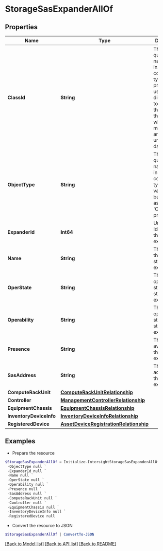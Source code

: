 # StorageSasExpanderAllOf
## Properties

Name | Type | Description | Notes
------------ | ------------- | ------------- | -------------
**ClassId** | **String** | The fully-qualified name of the instantiated, concrete type. This property is used as a discriminator to identify the type of the payload when marshaling and unmarshaling data. | [default to "storage.SasExpander"]
**ObjectType** | **String** | The fully-qualified name of the instantiated, concrete type. The value should be the same as the &#39;ClassId&#39; property. | [default to "storage.SasExpander"]
**ExpanderId** | **Int64** | Unique Identifier of the storage expander. | [optional] [readonly] 
**Name** | **String** | The name  of the installed storage expander. | [optional] 
**OperState** | **String** | The operational state of the storage expander. | [optional] [readonly] 
**Operability** | **String** | The operability status of the storage expander. | [optional] [readonly] 
**Presence** | **String** | The availability of the storage expander. | [optional] [readonly] 
**SasAddress** | **String** | The SAS address of the SAS expander. | [optional] [readonly] 
**ComputeRackUnit** | [**ComputeRackUnitRelationship**](ComputeRackUnitRelationship.md) |  | [optional] 
**Controller** | [**ManagementControllerRelationship**](ManagementControllerRelationship.md) |  | [optional] 
**EquipmentChassis** | [**EquipmentChassisRelationship**](EquipmentChassisRelationship.md) |  | [optional] 
**InventoryDeviceInfo** | [**InventoryDeviceInfoRelationship**](InventoryDeviceInfoRelationship.md) |  | [optional] 
**RegisteredDevice** | [**AssetDeviceRegistrationRelationship**](AssetDeviceRegistrationRelationship.md) |  | [optional] 

## Examples

- Prepare the resource
```powershell
$StorageSasExpanderAllOf = Initialize-IntersightStorageSasExpanderAllOf  -ClassId null `
 -ObjectType null `
 -ExpanderId null `
 -Name null `
 -OperState null `
 -Operability null `
 -Presence null `
 -SasAddress null `
 -ComputeRackUnit null `
 -Controller null `
 -EquipmentChassis null `
 -InventoryDeviceInfo null `
 -RegisteredDevice null
```

- Convert the resource to JSON
```powershell
$StorageSasExpanderAllOf | ConvertTo-JSON
```

[[Back to Model list]](../README.md#documentation-for-models) [[Back to API list]](../README.md#documentation-for-api-endpoints) [[Back to README]](../README.md)

